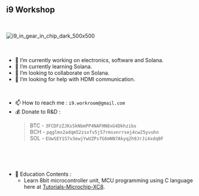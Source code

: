 ## i9 Workshop
<br/>

![i9_in_gear_in_chip_dark_500x500](https://github.com/user-attachments/assets/cc8bebd6-efb5-443b-a78f-8702c7745446)
<br/>
<br/>
<br/>

- 🔭 I’m currently working on electronics, software and Solana.
- 🌱 I’m currently learning Solana.
- 👯 I’m looking to collaborate on Solana.
- 🤔 I’m looking for help with HDMI communication.
<br/>

- 📫 How to reach me : `i9.workroom@gmail.com`
- 💰 Donate to R&D :
  >BTC - `3FCDFzZJKsSkNbmPP4NAFHN8xG4Dkhzibs`<br/>
  >BCH - `pqglmx2adqm52zsxfv5j57rmsxnrrsej4cw25yvuhn`<br/>
  >SOL - `EUwSEY1S7v3ewjYwUZPsfG6mNN7Akyq2h9JrJi4xdq8F`<br/>
<br/>

<br/>

<br/>

- 📖 Education Contents :
  + Learn 8bit microcontroller unit, MCU programming using C language here at [Tutorials-Microchip-XC8](https://github.com/i9Workshop/Tutorials-Microchip-XC8/tree/main/Tutorials-PIC16F).
<br/>

<br/>
